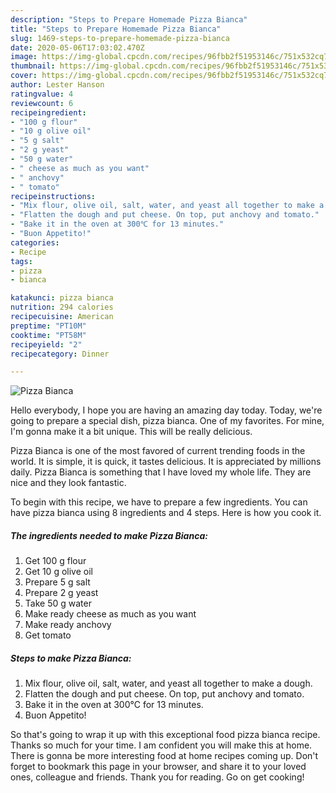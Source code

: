 ```yaml
---
description: "Steps to Prepare Homemade Pizza Bianca"
title: "Steps to Prepare Homemade Pizza Bianca"
slug: 1469-steps-to-prepare-homemade-pizza-bianca
date: 2020-05-06T17:03:02.470Z
image: https://img-global.cpcdn.com/recipes/96fbb2f51953146c/751x532cq70/pizza-bianca-recipe-main-photo.jpg
thumbnail: https://img-global.cpcdn.com/recipes/96fbb2f51953146c/751x532cq70/pizza-bianca-recipe-main-photo.jpg
cover: https://img-global.cpcdn.com/recipes/96fbb2f51953146c/751x532cq70/pizza-bianca-recipe-main-photo.jpg
author: Lester Hanson
ratingvalue: 4
reviewcount: 6
recipeingredient:
- "100 g flour"
- "10 g olive oil"
- "5 g salt"
- "2 g yeast"
- "50 g water"
- " cheese as much as you want"
- " anchovy"
- " tomato"
recipeinstructions:
- "Mix flour, olive oil, salt, water, and yeast all together to make a dough."
- "Flatten the dough and put cheese. On top, put anchovy and tomato."
- "Bake it in the oven at 300℃ for 13 minutes."
- "Buon Appetito!"
categories:
- Recipe
tags:
- pizza
- bianca

katakunci: pizza bianca 
nutrition: 294 calories
recipecuisine: American
preptime: "PT10M"
cooktime: "PT58M"
recipeyield: "2"
recipecategory: Dinner

---
```



![Pizza Bianca](https://img-global.cpcdn.com/recipes/96fbb2f51953146c/751x532cq70/pizza-bianca-recipe-main-photo.jpg)

Hello everybody, I hope you are having an amazing day today. Today, we're going to prepare a special dish, pizza bianca. One of my favorites. For mine, I'm gonna make it a bit unique. This will be really delicious.



Pizza Bianca is one of the most favored of current trending foods in the world. It is simple, it is quick, it tastes delicious. It is appreciated by millions daily. Pizza Bianca is something that I have loved my whole life. They are nice and they look fantastic.


To begin with this recipe, we have to prepare a few ingredients. You can have pizza bianca using 8 ingredients and 4 steps. Here is how you cook it.

<!--inarticleads1-->

##### The ingredients needed to make Pizza Bianca:

1. Get 100 g flour
1. Get 10 g olive oil
1. Prepare 5 g salt
1. Prepare 2 g yeast
1. Take 50 g water
1. Make ready  cheese as much as you want
1. Make ready  anchovy
1. Get  tomato




<!--inarticleads2-->

##### Steps to make Pizza Bianca:

1. Mix flour, olive oil, salt, water, and yeast all together to make a dough.
1. Flatten the dough and put cheese. On top, put anchovy and tomato.
1. Bake it in the oven at 300℃ for 13 minutes.
1. Buon Appetito!




So that's going to wrap it up with this exceptional food pizza bianca recipe. Thanks so much for your time. I am confident you will make this at home. There is gonna be more interesting food at home recipes coming up. Don't forget to bookmark this page in your browser, and share it to your loved ones, colleague and friends. Thank you for reading. Go on get cooking!
